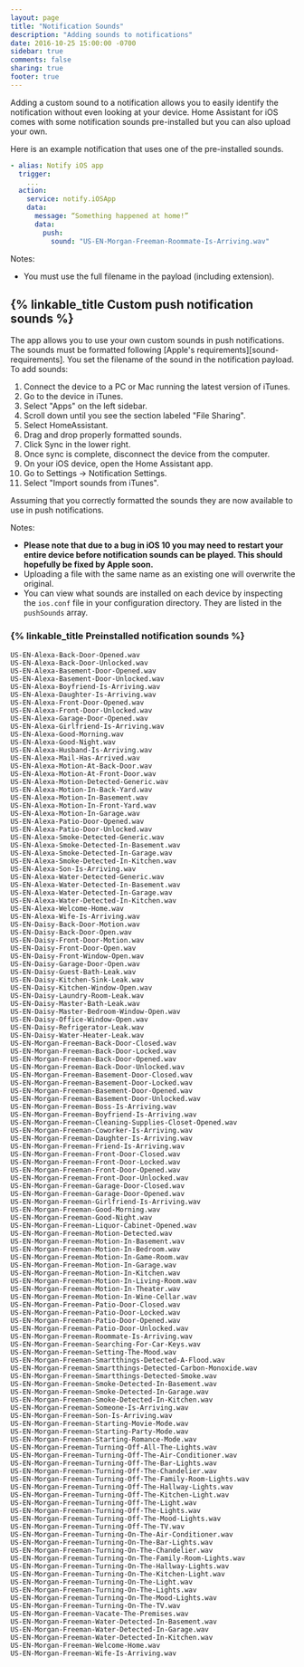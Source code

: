 ```yaml
---
layout: page
title: "Notification Sounds"
description: "Adding sounds to notifications"
date: 2016-10-25 15:00:00 -0700
sidebar: true
comments: false
sharing: true
footer: true
---
```


Adding a custom sound to a notification allows you to easily identify the notification without even looking at your device. Home Assistant for iOS comes with some notification sounds pre-installed but you can also upload your own.

Here is an example notification that uses one of the pre-installed sounds.

```yaml
- alias: Notify iOS app
  trigger:
    ...
  action:
    service: notify.iOSApp
    data:
      message: “Something happened at home!”
      data:
        push:
          sound: "US-EN-Morgan-Freeman-Roommate-Is-Arriving.wav"
```

Notes:
* You must use the full filename in the payload (including extension).

## {% linkable_title Custom push notification sounds %}
The app allows you to use your own custom sounds in push notifications. The sounds must be formatted following [Apple's requirements][sound-requirements]. You set the filename of the sound in the notification payload. To add sounds:

1. Connect the device to a PC or Mac running the latest version of iTunes.
2. Go to the device in iTunes.
3. Select "Apps" on the left sidebar.
4. Scroll down until you see the section labeled "File Sharing".
5. Select HomeAssistant.
6. Drag and drop properly formatted sounds.
7. Click Sync in the lower right.
8. Once sync is complete, disconnect the device from the computer.
9. On your iOS device, open the Home Assistant app.
10. Go to Settings -> Notification Settings.
11. Select "Import sounds from iTunes".

Assuming that you correctly formatted the sounds they are now available to use in push notifications.

Notes:
* **Please note that due to a bug in iOS 10 you may need to restart your entire device before notification sounds can be played. This should hopefully be fixed by Apple soon.**
* Uploading a file with the same name as an existing one will overwrite the original.
* You can view what sounds are installed on each device by inspecting the `ios.conf` file in your configuration directory. They are listed in the `pushSounds` array.

### {% linkable_title Preinstalled notification sounds %}

```
US-EN-Alexa-Back-Door-Opened.wav
US-EN-Alexa-Back-Door-Unlocked.wav
US-EN-Alexa-Basement-Door-Opened.wav
US-EN-Alexa-Basement-Door-Unlocked.wav
US-EN-Alexa-Boyfriend-Is-Arriving.wav
US-EN-Alexa-Daughter-Is-Arriving.wav
US-EN-Alexa-Front-Door-Opened.wav
US-EN-Alexa-Front-Door-Unlocked.wav
US-EN-Alexa-Garage-Door-Opened.wav
US-EN-Alexa-Girlfriend-Is-Arriving.wav
US-EN-Alexa-Good-Morning.wav
US-EN-Alexa-Good-Night.wav
US-EN-Alexa-Husband-Is-Arriving.wav
US-EN-Alexa-Mail-Has-Arrived.wav
US-EN-Alexa-Motion-At-Back-Door.wav
US-EN-Alexa-Motion-At-Front-Door.wav
US-EN-Alexa-Motion-Detected-Generic.wav
US-EN-Alexa-Motion-In-Back-Yard.wav
US-EN-Alexa-Motion-In-Basement.wav
US-EN-Alexa-Motion-In-Front-Yard.wav
US-EN-Alexa-Motion-In-Garage.wav
US-EN-Alexa-Patio-Door-Opened.wav
US-EN-Alexa-Patio-Door-Unlocked.wav
US-EN-Alexa-Smoke-Detected-Generic.wav
US-EN-Alexa-Smoke-Detected-In-Basement.wav
US-EN-Alexa-Smoke-Detected-In-Garage.wav
US-EN-Alexa-Smoke-Detected-In-Kitchen.wav
US-EN-Alexa-Son-Is-Arriving.wav
US-EN-Alexa-Water-Detected-Generic.wav
US-EN-Alexa-Water-Detected-In-Basement.wav
US-EN-Alexa-Water-Detected-In-Garage.wav
US-EN-Alexa-Water-Detected-In-Kitchen.wav
US-EN-Alexa-Welcome-Home.wav
US-EN-Alexa-Wife-Is-Arriving.wav
US-EN-Daisy-Back-Door-Motion.wav
US-EN-Daisy-Back-Door-Open.wav
US-EN-Daisy-Front-Door-Motion.wav
US-EN-Daisy-Front-Door-Open.wav
US-EN-Daisy-Front-Window-Open.wav
US-EN-Daisy-Garage-Door-Open.wav
US-EN-Daisy-Guest-Bath-Leak.wav
US-EN-Daisy-Kitchen-Sink-Leak.wav
US-EN-Daisy-Kitchen-Window-Open.wav
US-EN-Daisy-Laundry-Room-Leak.wav
US-EN-Daisy-Master-Bath-Leak.wav
US-EN-Daisy-Master-Bedroom-Window-Open.wav
US-EN-Daisy-Office-Window-Open.wav
US-EN-Daisy-Refrigerator-Leak.wav
US-EN-Daisy-Water-Heater-Leak.wav
US-EN-Morgan-Freeman-Back-Door-Closed.wav
US-EN-Morgan-Freeman-Back-Door-Locked.wav
US-EN-Morgan-Freeman-Back-Door-Opened.wav
US-EN-Morgan-Freeman-Back-Door-Unlocked.wav
US-EN-Morgan-Freeman-Basement-Door-Closed.wav
US-EN-Morgan-Freeman-Basement-Door-Locked.wav
US-EN-Morgan-Freeman-Basement-Door-Opened.wav
US-EN-Morgan-Freeman-Basement-Door-Unlocked.wav
US-EN-Morgan-Freeman-Boss-Is-Arriving.wav
US-EN-Morgan-Freeman-Boyfriend-Is-Arriving.wav
US-EN-Morgan-Freeman-Cleaning-Supplies-Closet-Opened.wav
US-EN-Morgan-Freeman-Coworker-Is-Arriving.wav
US-EN-Morgan-Freeman-Daughter-Is-Arriving.wav
US-EN-Morgan-Freeman-Friend-Is-Arriving.wav
US-EN-Morgan-Freeman-Front-Door-Closed.wav
US-EN-Morgan-Freeman-Front-Door-Locked.wav
US-EN-Morgan-Freeman-Front-Door-Opened.wav
US-EN-Morgan-Freeman-Front-Door-Unlocked.wav
US-EN-Morgan-Freeman-Garage-Door-Closed.wav
US-EN-Morgan-Freeman-Garage-Door-Opened.wav
US-EN-Morgan-Freeman-Girlfriend-Is-Arriving.wav
US-EN-Morgan-Freeman-Good-Morning.wav
US-EN-Morgan-Freeman-Good-Night.wav
US-EN-Morgan-Freeman-Liquor-Cabinet-Opened.wav
US-EN-Morgan-Freeman-Motion-Detected.wav
US-EN-Morgan-Freeman-Motion-In-Basement.wav
US-EN-Morgan-Freeman-Motion-In-Bedroom.wav
US-EN-Morgan-Freeman-Motion-In-Game-Room.wav
US-EN-Morgan-Freeman-Motion-In-Garage.wav
US-EN-Morgan-Freeman-Motion-In-Kitchen.wav
US-EN-Morgan-Freeman-Motion-In-Living-Room.wav
US-EN-Morgan-Freeman-Motion-In-Theater.wav
US-EN-Morgan-Freeman-Motion-In-Wine-Cellar.wav
US-EN-Morgan-Freeman-Patio-Door-Closed.wav
US-EN-Morgan-Freeman-Patio-Door-Locked.wav
US-EN-Morgan-Freeman-Patio-Door-Opened.wav
US-EN-Morgan-Freeman-Patio-Door-Unlocked.wav
US-EN-Morgan-Freeman-Roommate-Is-Arriving.wav
US-EN-Morgan-Freeman-Searching-For-Car-Keys.wav
US-EN-Morgan-Freeman-Setting-The-Mood.wav
US-EN-Morgan-Freeman-Smartthings-Detected-A-Flood.wav
US-EN-Morgan-Freeman-Smartthings-Detected-Carbon-Monoxide.wav
US-EN-Morgan-Freeman-Smartthings-Detected-Smoke.wav
US-EN-Morgan-Freeman-Smoke-Detected-In-Basement.wav
US-EN-Morgan-Freeman-Smoke-Detected-In-Garage.wav
US-EN-Morgan-Freeman-Smoke-Detected-In-Kitchen.wav
US-EN-Morgan-Freeman-Someone-Is-Arriving.wav
US-EN-Morgan-Freeman-Son-Is-Arriving.wav
US-EN-Morgan-Freeman-Starting-Movie-Mode.wav
US-EN-Morgan-Freeman-Starting-Party-Mode.wav
US-EN-Morgan-Freeman-Starting-Romance-Mode.wav
US-EN-Morgan-Freeman-Turning-Off-All-The-Lights.wav
US-EN-Morgan-Freeman-Turning-Off-The-Air-Conditioner.wav
US-EN-Morgan-Freeman-Turning-Off-The-Bar-Lights.wav
US-EN-Morgan-Freeman-Turning-Off-The-Chandelier.wav
US-EN-Morgan-Freeman-Turning-Off-The-Family-Room-Lights.wav
US-EN-Morgan-Freeman-Turning-Off-The-Hallway-Lights.wav
US-EN-Morgan-Freeman-Turning-Off-The-Kitchen-Light.wav
US-EN-Morgan-Freeman-Turning-Off-The-Light.wav
US-EN-Morgan-Freeman-Turning-Off-The-Lights.wav
US-EN-Morgan-Freeman-Turning-Off-The-Mood-Lights.wav
US-EN-Morgan-Freeman-Turning-Off-The-TV.wav
US-EN-Morgan-Freeman-Turning-On-The-Air-Conditioner.wav
US-EN-Morgan-Freeman-Turning-On-The-Bar-Lights.wav
US-EN-Morgan-Freeman-Turning-On-The-Chandelier.wav
US-EN-Morgan-Freeman-Turning-On-The-Family-Room-Lights.wav
US-EN-Morgan-Freeman-Turning-On-The-Hallway-Lights.wav
US-EN-Morgan-Freeman-Turning-On-The-Kitchen-Light.wav
US-EN-Morgan-Freeman-Turning-On-The-Light.wav
US-EN-Morgan-Freeman-Turning-On-The-Lights.wav
US-EN-Morgan-Freeman-Turning-On-The-Mood-Lights.wav
US-EN-Morgan-Freeman-Turning-On-The-TV.wav
US-EN-Morgan-Freeman-Vacate-The-Premises.wav
US-EN-Morgan-Freeman-Water-Detected-In-Basement.wav
US-EN-Morgan-Freeman-Water-Detected-In-Garage.wav
US-EN-Morgan-Freeman-Water-Detected-In-Kitchen.wav
US-EN-Morgan-Freeman-Welcome-Home.wav
US-EN-Morgan-Freeman-Wife-Is-Arriving.wav
```
